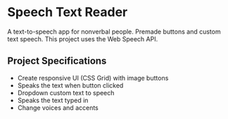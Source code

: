 # Speech Text Reader

A text-to-speech app for nonverbal people. Premade buttons and custom text speech. This project uses the Web Speech API.

## Project Specifications

- Create responsive UI (CSS Grid) with image buttons
- Speaks the text when button clicked
- Dropdown custom text to speech
- Speaks the text typed in
- Change voices and accents
